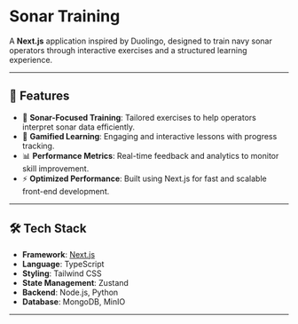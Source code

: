 # Sonar Training

A **Next.js** application inspired by Duolingo, designed to train navy sonar operators through interactive exercises and a structured learning experience.

---

## 🚀 Features
- 🌊 **Sonar-Focused Training**: Tailored exercises to help operators interpret sonar data efficiently.
- 🧠 **Gamified Learning**: Engaging and interactive lessons with progress tracking.
- 📊 **Performance Metrics**: Real-time feedback and analytics to monitor skill improvement.
- ⚡ **Optimized Performance**: Built using Next.js for fast and scalable front-end development.

---

## 🛠️ Tech Stack
- **Framework**: [Next.js](https://nextjs.org/)
- **Language**: TypeScript
- **Styling**: Tailwind CSS
- **State Management**: Zustand
- **Backend**: Node.js, Python
- **Database**: MongoDB, MinIO

---

